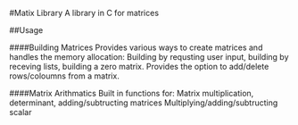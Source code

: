 #Matix Library
A library in C for matrices

##Usage

####Building Matrices
Provides various ways to create matrices and handles the memory allocation:
Building by requsting user input, building by receving lists, building a zero matrix.
Provides the option to add/delete rows/coloumns from a matrix.

####Matrix Arithmatics
Built in functions for:
Matrix multiplication, determinant, adding/subtructing matrices
Multiplying/adding/subtructing scalar
